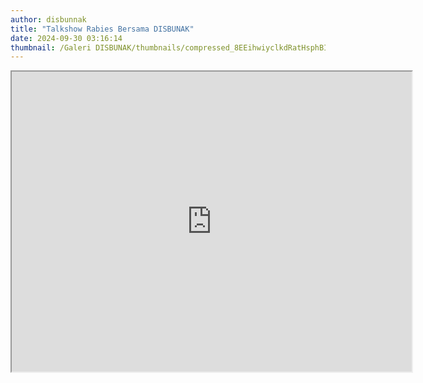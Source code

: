 ```yaml
---
author: disbunnak
title: "Talkshow Rabies Bersama DISBUNAK"
date: 2024-09-30 03:16:14
thumbnail: /Galeri DISBUNAK/thumbnails/compressed_8EEihwiyclkdRatHsphBI9pJopYijFA4iIQZTmMG.png
---
```

<p><iframe width="640" height="480" src="https://drive.google.com/file/d/1-ySqsIxxCsbJHl1l8NT3tGwrnpLfo4Mm/preview" allow="autoplay"></iframe></p>